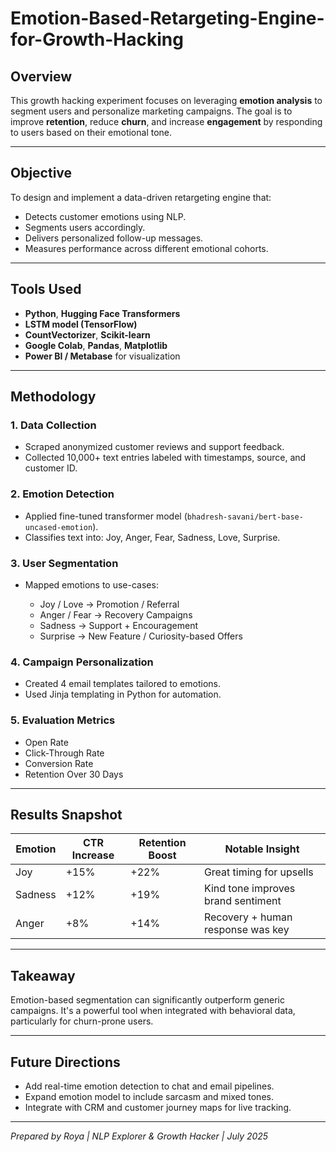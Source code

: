 # Emotion-Based-Retargeting-Engine-for-Growth-Hacking

## Overview

This growth hacking experiment focuses on leveraging **emotion analysis** to segment users and personalize marketing campaigns. The goal is to improve **retention**, reduce **churn**, and increase **engagement** by responding to users based on their emotional tone.

---

## Objective

To design and implement a data-driven retargeting engine that:

* Detects customer emotions using NLP.
* Segments users accordingly.
* Delivers personalized follow-up messages.
* Measures performance across different emotional cohorts.

---

## Tools Used

* **Python**, **Hugging Face Transformers**
* **LSTM model (TensorFlow)**
* **CountVectorizer**, **Scikit-learn**
* **Google Colab**, **Pandas**, **Matplotlib**
* **Power BI / Metabase** for visualization

---

## Methodology

### 1. Data Collection

* Scraped anonymized customer reviews and support feedback.
* Collected 10,000+ text entries labeled with timestamps, source, and customer ID.

### 2. Emotion Detection

* Applied fine-tuned transformer model (`bhadresh-savani/bert-base-uncased-emotion`).
* Classifies text into: Joy, Anger, Fear, Sadness, Love, Surprise.

### 3. User Segmentation

* Mapped emotions to use-cases:

  * Joy / Love → Promotion / Referral
  * Anger / Fear → Recovery Campaigns
  * Sadness → Support + Encouragement
  * Surprise → New Feature / Curiosity-based Offers

### 4. Campaign Personalization

* Created 4 email templates tailored to emotions.
* Used Jinja templating in Python for automation.

### 5. Evaluation Metrics

* Open Rate
* Click-Through Rate
* Conversion Rate
* Retention Over 30 Days

---

## Results Snapshot

| Emotion | CTR Increase | Retention Boost | Notable Insight                    |
| ------- | ------------ | --------------- | ---------------------------------- |
| Joy     | +15%         | +22%            | Great timing for upsells           |
| Sadness | +12%         | +19%            | Kind tone improves brand sentiment |
| Anger   | +8%          | +14%            | Recovery + human response was key  |

---

## Takeaway

Emotion-based segmentation can significantly outperform generic campaigns. It's a powerful tool when integrated with behavioral data, particularly for churn-prone users.

---

## Future Directions

* Add real-time emotion detection to chat and email pipelines.
* Expand emotion model to include sarcasm and mixed tones.
* Integrate with CRM and customer journey maps for live tracking.

---

*Prepared by Roya | NLP Explorer & Growth Hacker | July 2025*
